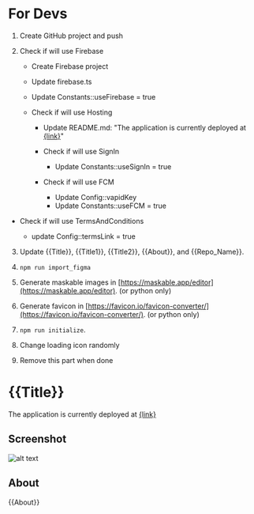 # For Devs

1. Create GitHub project and push
2. Check if will use Firebase

   - Create Firebase project

   - Update firebase.ts

   - Update Constants::useFirebase = true

   - Check if will use Hosting

     - Update README.md: "The application is currently deployed at [{link}]({link})"

     - Check if will use SignIn

       - Update Constants::useSignIn = true

     - Check if will use FCM
       - Update Config::vapidKey
       - Update Constants::useFCM = true

- Check if will use TermsAndConditions

  - update Config::termsLink = true

3. Update {{Title}}, {{Title1}}, {{Title2}}, {{About}}, and {{Repo_Name}}.

4. `npm run import_figma`

5. Generate maskable images in [https://maskable.app/editor](https://maskable.app/editor). (or python only)

6. Generate favicon in [https://favicon.io/favicon-converter/](https://favicon.io/favicon-converter/). (or python only)

7. `npm run initialize`.

8. Change loading icon randomly

9. Remove this part when done

# {{Title}}

The application is currently deployed at [{link}]({link})

## Screenshot

![alt text](https://github.com/Manila-Arduino/{{Repo_Name}}/blob/main/public/images/screenshot.png)

## About

{{About}}
